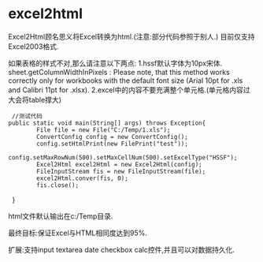 # excel2html


Excel2Html顾名思义将Excel转换为html.(注意:部分代码参照于别人.)
目前仅支持Excel2003格式.

如果表格的样式不对,那么请注意以下两点:
1.hssf默认字体为10px宋体.
sheet.getColumnWidthInPixels : 
Please note, that this method works correctly only for workbooks with the default font size (Arial 10pt for .xls and Calibri 11pt for .xlsx).
2.excel中的内容不要充满整个单元格.(单元格内容过大会将table撑大)

 	 //测试代码
  	public static void main(String[] args) throws Exception{
			File file = new File("C:/Temp/1.xls");
			ConvertConfig config = new ConvertConfig();
			config.setHtmlPrint(new FilePrint("test"));
			config.setMaxRowNum(500).setMaxCellNum(500).setExcelType("HSSF");
			Excel2Html excel2Html = new Excel2Html(config);
			FileInputStream fis = new FileInputStream(file);
			excel2Html.conver(fis, 0);
			fis.close();
  	} 
  
   html文件默认输出在c:/Temp目录.
   
   最终目标:保证Excel与HTML相同度达到95%.
   
扩展:支持input textarea date checkbox calc控件,并且可以对数据持久化.
